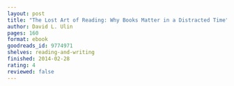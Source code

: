 ```yaml
---
layout: post
title: "The Lost Art of Reading: Why Books Matter in a Distracted Time"
author: David L. Ulin
pages: 160
format: ebook
goodreads_id: 9774971
shelves: reading-and-writing
finished: 2014-02-28
rating: 4
reviewed: false
---
```

